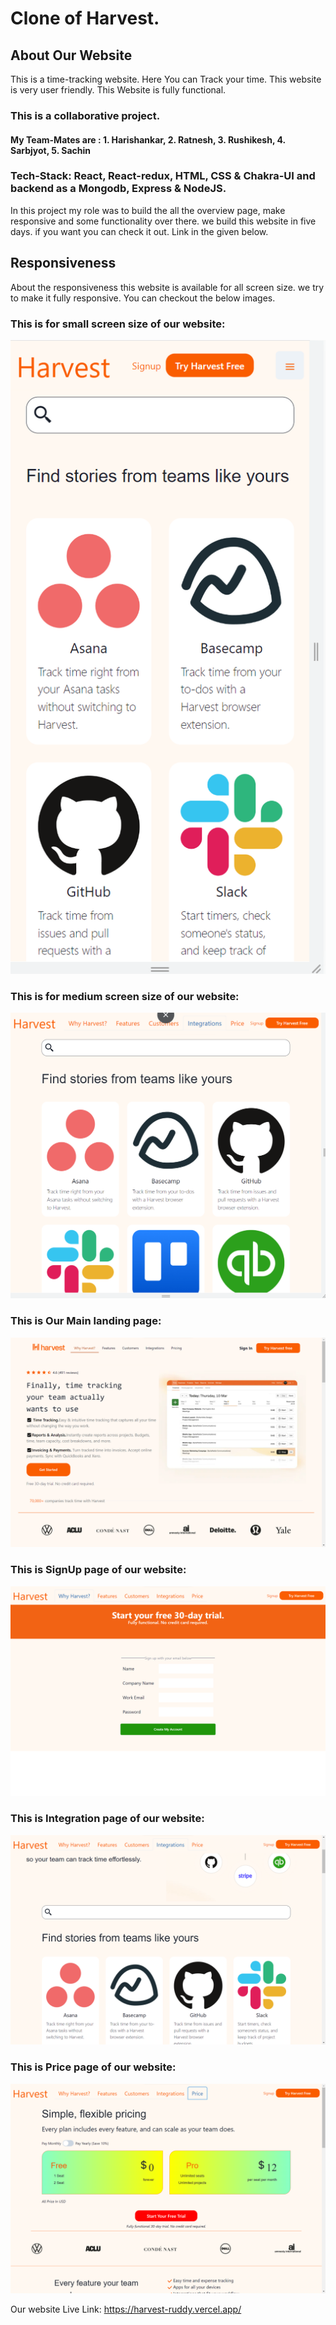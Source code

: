 # Clone of Harvest.
## About Our Website
This is a time-tracking website.
Here You can Track your time.
This website is very user friendly.
This Website is fully functional.
### This is a collaborative project.
#### My Team-Mates are : 1. Harishankar, 2. Ratnesh, 3. Rushikesh, 4. Sarbjyot, 5. Sachin
### Tech-Stack: React, React-redux, HTML, CSS & Chakra-UI and backend as a Mongodb, Express & NodeJS.

In this project my role was to build the all the overview page, make responsive and some functionality over there. we build this website in five days. if you want you can check it out. Link in the given below.

## Responsiveness
About the responsiveness this website is available for all screen size. we try to make it fully responsive. You can checkout the below images.

### This is for small screen size of our website:
![This is an image](https://github.com/Harishankar999/project-screentshot/blob/main/project%20screenshot/small%20screen%20harvest.png?raw=true)

### This is for medium screen size of our website:
![This is an image](https://github.com/Harishankar999/project-screentshot/blob/main/project%20screenshot/md%20screen%20size%20harvest.png?raw=true)

### This is Our Main landing page:
![This is an image](https://github.com/Harishankar999/project-screentshot/blob/main/project%20screenshot/harvest%20home.png?raw=true)

### This is SignUp page of our website:
![This is an image](https://github.com/Harishankar999/project-screentshot/blob/main/project%20screenshot/harvest_signup%20page.png?raw=true)

### This is Integration page of our website:
![This is an image](https://github.com/Harishankar999/project-screentshot/blob/main/project%20screenshot/harvest_integration.png?raw=true)

### This is Price page of our website:
![This is an image](https://github.com/Harishankar999/project-screentshot/blob/main/project%20screenshot/harvest-price.png?raw=true)





Our website Live Link: https://harvest-ruddy.vercel.app/
